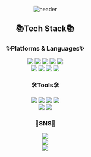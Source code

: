 <div align="center" >

![header](https://capsule-render.vercel.app/api?type=wave&color=auto&height=300&section=header&text=DoHee%20Github!&fontSize=90)
## 📚Tech Stack📚
### ✨Platforms & Languages✨
<img src="https://img.shields.io/badge/Java-007396?style=flat&logo=Java&logoColor=white" />
<img src="https://img.shields.io/badge/HTML5-E34F26?style=flat&logo=HTML5&logoColor=white" />
<img src="https://img.shields.io/badge/CSS3-1572B6?style=flat&logo=CSS3&logoColor=white" />
<img src="https://img.shields.io/badge/JavaScript-F7DF1E?style=flat&logo=JavaScript&logoColor=white" />
<img src="https://img.shields.io/badge/jQuery-0769AD?style=flat&logo=jQuery&logoColor=white" />
<br>
<img src="https://img.shields.io/badge/Oracle SQL-F80000?style=flat&logo=Oracle&logoColor=white" />
<img src="https://img.shields.io/badge/SpringBoot-6DB33F?style=flat&logo=SpringBoot&logoColor=white" />
<img src="https://img.shields.io/badge/SpringSecurity-6DB33F?style=flat&logo=SpringSecurity&logoColor=white" />
<img src="https://img.shields.io/badge/AWS-232F3E?style=flat&logo=Amazon AWS&logoColor=white" />

### 🛠️Tools🛠️
<img src="https://img.shields.io/badge/Eclipse IDE-2C2255?style=flat&logo=EclipseIDE&logoColor=white" />
<img src="https://img.shields.io/badge/IntelliJ IDEA-000000?style=flat&logo=IntelliJIDEA&logoColor=white" />
<img src="https://img.shields.io/badge/Visual Studio-5C2D91?style=flat&logo=Visual Studio&logoColor=white" />
<img src="https://img.shields.io/badge/Visual Studio Code-007ACC?style=flat&logo=Visual Studio Code&logoColor=white" />

<br/>

<img src="https://img.shields.io/badge/Tomcat-F8DC75?style=flat&logo=Apache Tomcat&logoColor=white" />
<img src="https://img.shields.io/badge/GitHub-181717?style=flat&logo=Github&logoColor=white" />

### 🌈SNS🌈
<a href="https://www.notion.so/ehgmlkim/481ecc28088f4d2bb7eb165ad8bf607c">
<img src="https://img.shields.io/badge/Notion-000000?style=flat&logo=Notion&logoColor=white" />

<br />
  <img src="https://github-readme-stats.vercel.app/api?username=ehgmlKim&layout=compact">
  <br/>
  <img src="https://github-readme-stats-sigma-five.vercel.app/api/top-langs/?username=ehgmlKim&layout=compact">



</div>

<!--
**ehgmlKim/ehgmlKim** is a ✨ _special_ ✨ repository because its `README.md` (this file) appears on your GitHub profile.

Here are some ideas to get you started:

- 🔭 I’m currently working on ...
- 🌱 I’m currently learning ...
- 👯 I’m looking to collaborate on ...
- 🤔 I’m looking for help with ...
- 💬 Ask me about ...
- 📫 How to reach me: ...
- 😄 Pronouns: ...
- ⚡ Fun fact: ...
-->
